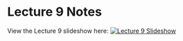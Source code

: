 # Lecture 9 Notes

View the Lecture 9 slideshow here: [![Lecture 9 Slideshow](https://gitpitch.com/assets/badge.svg)](https://gitpitch.com/CWRU-EECS301-Sum17/syllabus/master?p=/Lectures/Lecture09/Slides)
